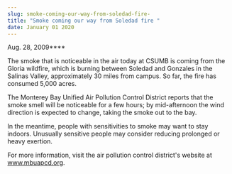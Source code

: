 ```yaml
---
slug: smoke-coming-our-way-from-soledad-fire-
title: "Smoke coming our way from Soledad fire "
date: January 01 2020
---
```


 
<p>Aug. 28, 2009****</p>
<p>
  The smoke that is noticeable in the air today at CSUMB is coming from the
  Gloria wildfire, which is burning between Soledad and Gonzales in the Salinas
  Valley, approximately 30 miles from campus. So far, the fire has consumed
  5,000 acres.
</p>
<p>
  The Monterey Bay Unified Air Pollution Control District reports that the smoke
  smell will be noticeable for a few hours; by mid-afternoon the wind direction
  is expected to change, taking the smoke out to the bay.
</p>
<p>
  In the meantime, people with sensitivities to smoke may want to stay indoors.
  Unusually sensitive people may consider reducing prolonged or heavy exertion.
</p>
<p>
  For more information, visit the air pollution control district's website at
  <a href="https://www.mbuapcd.org/">www.mbuapcd.org</a>.
</p>
 

